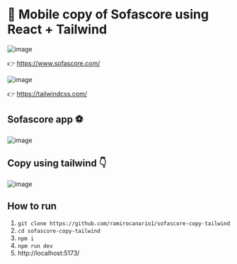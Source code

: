 # 📱 Mobile copy of Sofascore using React + Tailwind
![image](https://user-images.githubusercontent.com/57329496/213884052-a0491fe3-6ae6-4b68-8303-a7b446c2217b.png)

👉 https://www.sofascore.com/

![image](https://user-images.githubusercontent.com/57329496/213884126-008dbf6c-c815-4175-9ec2-ec0881c910d5.png)

👉 https://tailwindcss.com/

## Sofascore app ⚽
![image](https://user-images.githubusercontent.com/57329496/213883984-ecfb845f-37e8-49e7-8317-bbc7e5080af5.png)

## Copy using tailwind 👇
![image](https://user-images.githubusercontent.com/57329496/213884021-a2042208-5860-4970-be88-368b33568c3d.png)

## How to run

1. ```git clone https://github.com/ramirocanario1/sofascore-copy-tailwind```
2. ```cd sofascore-copy-tailwind```
3. ```npm i```
4. ```npm run dev```
5. http://localhost:5173/
